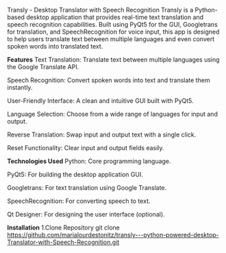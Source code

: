 Transly - Desktop Translator with Speech Recognition
Transly is a Python-based desktop application that provides real-time text translation and speech recognition capabilities. Built using PyQt5 for the GUI, Googletrans for translation, and SpeechRecognition for voice input, this app is designed to help users translate text between multiple languages and even convert spoken words into translated text.

**Features**
Text Translation: Translate text between multiple languages using the Google Translate API.

Speech Recognition: Convert spoken words into text and translate them instantly.

User-Friendly Interface: A clean and intuitive GUI built with PyQt5.

Language Selection: Choose from a wide range of languages for input and output.

Reverse Translation: Swap input and output text with a single click.

Reset Functionality: Clear input and output fields easily.

**Technologies Used**
Python: Core programming language.

PyQt5: For building the desktop application GUI.

Googletrans: For text translation using Google Translate.

SpeechRecognition: For converting speech to text.

Qt Designer: For designing the user interface (optional).

**Installation**
1.Clone Repository
git clone https://github.com/marialourdestonitz/transly---python-powered-desktop-Translator-with-Speech-Recognition.git
